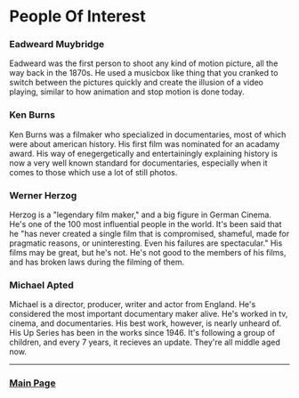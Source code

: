 # People Of Interest

### Eadweard Muybridge
Eadweard was the first person to shoot any kind of motion picture, all the way back in the 1870s. He used a musicbox like thing that you cranked to switch between the pictures quickly and create the illusion of a video playing, similar to how animation and stop motion is done today. 

### Ken Burns
Ken Burns was a filmaker who specialized in documentaries, most of which were about american history. His first film was nominated for an acadamy award. His way of enegergetically and entertainingly explaining history is now a very well known standard for documentaries, especially when it comes to those which use a lot of still photos. 

### Werner Herzog
Herzog is a "legendary film maker," and a big figure in German Cinema. He's one of the 100 most influential people in the world. It's been said that he "has never created a single film that is compromised, shameful, made for pragmatic reasons, or uninteresting. Even his failures are spectacular." His films may be great, but he's not. He's not good to the members of his films, and has broken laws during the filming of them. 

### Michael Apted
Michael is a director, producer, writer and actor from England. He's considered the most important documentary maker alive. He's worked in tv, cinema, and documentaries. His best work, however, is nearly unheard of. His Up Series has been in the works since 1946. It's following a group of children, and every 7 years, it recieves an update. They're all middle aged now.

___

### [Main Page](https://worreaud000.github.io/digitalvideo)
